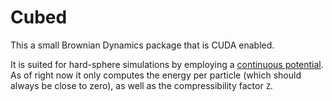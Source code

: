 # Cubed

This a small Brownian Dynamics package that is CUDA enabled.

It is suited for hard-sphere simulations by employing a [continuous potential](https://aip.scitation.org/doi/10.1063/1.5049568).
As of right now it only computes the energy per particle (which should always be close to zero), as well as
the compressibility factor `Z`.

